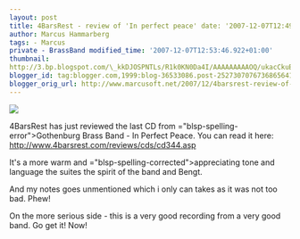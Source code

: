 ```yaml
---
layout: post
title: 4BarsRest - review of 'In perfect peace' date: '2007-12-07T12:49:00.001+01:00'
author: Marcus Hammarberg
tags: - Marcus
private - BrassBand modified_time: '2007-12-07T12:53:46.922+01:00'
thumbnail:
http://3.bp.blogspot.com/\_kkDJOSPNTLs/R1k0KN0Da4I/AAAAAAAAAOQ/ukacCkuBxtk/s72-c/cd.jpg
blogger_id: tag:blogger.com,1999:blog-36533086.post-2527307076736865641
blogger_orig_url: http://www.marcusoft.net/2007/12/4barsrest-review-of-in-perfect-peace.html
---
```


[<img
src="http://3.bp.blogspot.com/_kkDJOSPNTLs/R1k0KN0Da4I/AAAAAAAAAOQ/ukacCkuBxtk/s400/cd.jpg"
id="BLOGGER_PHOTO_ID_5141197799731456898"
style="DISPLAY: block; MARGIN: 0px auto 10px; CURSOR: hand; TEXT-ALIGN: center"
data-border="0" />](http://3.bp.blogspot.com/_kkDJOSPNTLs/R1k0KN0Da4I/AAAAAAAAAOQ/ukacCkuBxtk/s1600-h/cd.jpg)

<div>

4<span id="SPELLING_ERROR_0" class="blsp-spelling-error">BarsRest</span>
has just reviewed the last CD from <span>="blsp-spelling-error">Gothenburg</span> Brass Band - In Perfect
Peace. You can read it here:
<http://www.4barsrest.com/reviews/cds/cd344.asp>

</div>

<div>

</div>



<div>

It's a more warm and <span>="blsp-spelling-corrected">appreciating</span> tone and language
the suites the spirit of the band and Bengt.

</div>

<div>

And my notes goes unmentioned which i only can takes as it was not too
bad. Phew!

</div>



<div>

On the more serious side - this is a very good recording from a very
good band. Go get it! Now!

</div>
